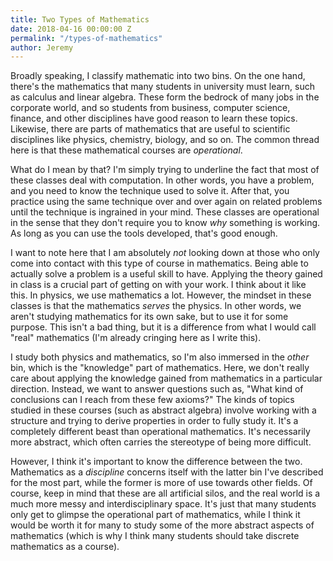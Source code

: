 ```yaml
---
title: Two Types of Mathematics
date: 2018-04-16 00:00:00 Z
permalink: "/types-of-mathematics"
author: Jeremy
---
```


Broadly speaking, I classify mathematic into two bins. On the one hand, there's the mathematics that many students in university must learn, such as calculus and linear algebra. These form the bedrock of many jobs in the corporate world, and so students from business, computer science, finance, and other disciplines have good reason to learn these topics. Likewise, there are parts of mathematics that are useful to scientific disciplines like physics, chemistry, biology, and so on. The common thread here is that these mathematical courses are *operational*.

What do I mean by that? I'm simply trying to underline the fact that most of these classes deal with computation. In other words, you have a problem, and you need to know the technique used to solve it. After that, you practice using the same technique over and over again on related problems until the technique is ingrained in your mind. These classes are operational in the sense that they don't require you to know *why* something is working. As long as you can use the tools developed, that's good enough.

I want to note here that I am absolutely *not* looking down at those who only come into contact with this type of course in mathematics. Being able to actually solve a problem is a useful skill to have. Applying the theory gained in class is a crucial part of getting on with your work. I think about it like this. In physics, we use mathematics a lot. However, the mindset in these classes is that the mathematics *serves* the physics. In other words, we aren't studying mathematics for its own sake, but to use it for some purpose. This isn't a bad thing, but it is a difference from what I would call "real" mathematics (I'm already cringing here as I write this).

I study both physics and mathematics, so I'm also immersed in the *other* bin, which is the "knowledge" part of mathematics. Here, we don't really care about applying the knowledge gained from mathematics in a particular direction. Instead, we want to answer questions such as, "What kind of conclusions can I reach from these few axioms?" The kinds of topics studied in these courses (such as abstract algebra) involve working with a structure and trying to derive properties in order to fully study it. It's a completely different beast than operational mathematics. It's necessarily more abstract, which often carries the stereotype of being more difficult.

However, I think it's important to know the difference between the two. Mathematics as a *discipline* concerns itself with the latter bin I've described for the most part, while the former is more of use towards other fields. Of course, keep in mind that these are all artificial silos, and the real world is a much more messy and interdisciplinary space. It's just that many students only get to glimpse the operational part of mathematics, while I think it would be worth it for many to study some of the more abstract aspects of mathematics (which is why I think many students should take discrete mathematics as a course).